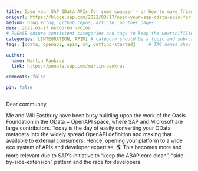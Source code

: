 ```yaml
---
title: Open your SAP OData APIs for some swagger – or how to make friends with the other kids from the API block
origurl: https://blogs.sap.com/2022/03/17/open-your-sap-odata-apis-for-some-swagger-or-how-to-make-friends-with-the-other-kids-from-the-api-block/
medium: blog #blog, github repos, article, partner pages
date: 2022-03-17 06:00:00 +/0100
# PLEASE ensure consistent categories and tags to keep the search/filtering meaningful!
categories: [INTEGRATION, APIM] # category should be a topic and sub-category primary product
tags: [odata, openapi, apim, s4, getting-started]     # TAG names should always be lowercase

author:
  name: Martin Pankraz
  link: https://people.sap.com/martin-pankraz

comments: false

pin: false
---
```


Dear community,

Me and Will Eastbury have been busy building upon the work of the Oasis Foundation in the OData + OpenAPI space, where SAP and Microsoft are large contributors. Today is the day of easily converting your OData metadata into the widely spread OpenAPI definition and making that available to external consumers. Hence, opening your platform to a wide eco system of APIs and developer expertise. 🌎 This becomes more and more relevant due to SAP’s initiative to “keep the ABAP core clean”, “side-by-side-extension” pattern and the race for developers.
